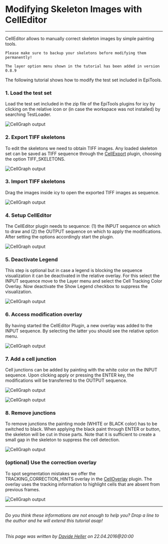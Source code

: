 # Modifying Skeleton Images with CellEditor
---------------------------------------

CellEditor allows to manually correct skeleton images by simple painting tools.

	Please make sure to backup your skeletons before modifying them permanently!
	
	The layer option menu shown in the tutorial has been added in version 0.8.9

The following tutorial shows how to modify the test set included in EpiTools.

### 1. Load the test set

Load the test set included in the zip file of the EpiTools plugins for icy by clicking on the relative icon or (in case the workspace was not installed) by searching TestLoader.

![CellGraph output](../Images/icy/CellEditor/tutorial/01_load_test_set.png)

### 2. Export TIFF skeletons

To edit the skeletons we need to obtain TIFF images. Any loaded skeleton set can be saved as TIFF sequence through the [CellExport](../03_CellExport) plugin, choosing the option TIFF_SKELETONS.

![CellGraph output](../Images/icy/CellEditor/tutorial/02_skeleton_export.png)

### 3. Import TIFF skeletons

Drag the images inside icy to open the exported TIFF images as sequence.

![CellGraph output](../Images/icy/CellEditor/tutorial/03_skeleton_Import.png)

### 4. Setup CellEditor

The CellEditor plugin needs to sequence: (1) the INPUT sequence on which to draw and (2) the OUTPUT sequence on which to apply the modifications. After setting the options accordingly start the plugin.

![CellGraph output](../Images/icy/CellEditor/tutorial/04_CellEditor_Setup.png)

### 5. Deactivate Legend

This step is optional but in case a legend is blocking the sequence visualization it can be deactivated in the relative overlay. For this select the INPUT sequence move to the Layer menu and select the Cell Tracking Color Overlay. Now deactivate the Show Legend checkbox to suppress the visualization.

![CellGraph output](../Images/icy/CellEditor/tutorial/05_deactivate_legend.png)

### 6. Access modification overlay

By having started the CellEditor Plugin, a new overlay was added to the INPUT sequence. By selecting the latter you should see the relative option menu.

![CellGraph output](../Images/icy/CellEditor/tutorial/06_modifier_overlay.png)

### 7. Add a cell junction

Cell junctions can be added by painting with the white color on the INPUT sequence. Upon clicking apply or pressing the ENTER key, the modifications will be transferred to the OUTPUT sequence.

![CellGraph output](../Images/icy/CellEditor/tutorial/07_add_junctions.png)

![CellGraph output](../Images/icy/CellEditor/tutorial/08_applied_modifications.png)

### 8. Remove junctions

To remove junctions the painting mode (WHITE or BLACK color) has to be switched to black. When applying the black paint through ENTER or button, the skeleton will be cut in those parts. Note that it is sufficient to create a small gap in the skeleton to suppress the cell detection.

![CellGraph output](../Images/icy/CellEditor/tutorial/09_remove_junctions.png)

### (optional) Use the correction overlay

To spot segmentation mistakes we offer the TRACKING_CORRECTION_HINTS overlay in the [CellOverlay](../01_CellOverlay) plugin. The overlay uses the tracking information to highlight cells that are absent from previous frames.

![CellGraph output](../Images/icy/CellEditor/correction_overlay.png)


---------------------------------------

######  Do you think these informations are not enough to help you? Drop a line to the author and he will extend this tutorial asap!

###### This page was written by [Davide Heller](mailto:davide.heller@imls.uzh.ch) on 22.04.2016@20:00


<script type="text/javascript" src="http://imls-bg-jira.uzh.ch:8080/s/dec35b3786a7548dc4b26192f22b864e-T/en_USbjk9py/64014/4/1.4.24/_/download/batch/com.atlassian.jira.collector.plugin.jira-issue-collector-plugin:issuecollector/com.atlassian.jira.collector.plugin.jira-issue-collector-plugin:issuecollector.js?locale=en-US&collectorId=dab092eb"></script>

<script>
  (function(i,s,o,g,r,a,m){i['GoogleAnalyticsObject']=r;i[r]=i[r]||function(){
  (i[r].q=i[r].q||[]).push(arguments)},i[r].l=1*new Date();a=s.createElement(o),
  m=s.getElementsByTagName(o)[0];a.async=1;a.src=g;m.parentNode.insertBefore(a,m)
  })(window,document,'script','//www.google-analytics.com/analytics.js','ga');

  ga('create', 'UA-55332946-1', 'auto');
  ga('send', 'pageview');

</script>
